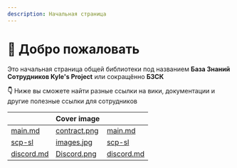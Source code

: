 ```yaml
---
description: Начальная страница
---
```


# 👋 Добро пожаловать

Это начальная страница общей библиотеки под названием **База Знаний Сотрудников Kyle's Project** или сокращённо **БЗСК**

**👇** Ниже вы сможете найти разные ссылки на вики, документации и другие полезные ссылки для сотрудников

<table data-view="cards"><thead><tr><th></th><th data-hidden data-card-cover data-type="image">Cover image</th><th data-hidden data-card-target data-type="content-ref"></th></tr></thead><tbody><tr><td><a data-mention href="regulation/main.md">main.md</a></td><td><a href=".gitbook/assets/contract.png">contract.png</a></td><td><a href="regulation/main.md">main.md</a></td></tr><tr><td><a data-mention href="documentation/scp-sl/">scp-sl</a></td><td><a href=".gitbook/assets/images.jpg">images.jpg</a></td><td><a href="documentation/scp-sl/">scp-sl</a></td></tr><tr><td><a data-mention href="documentation/discord.md">discord.md</a></td><td><a href=".gitbook/assets/Discord.png">Discord.png</a></td><td><a href="documentation/discord.md">discord.md</a></td></tr></tbody></table>

